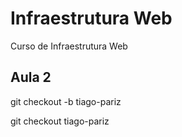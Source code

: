# Infraestrutura Web

Curso de Infraestrutura Web

## Aula 2

git checkout -b tiago-pariz

git checkout tiago-pariz
